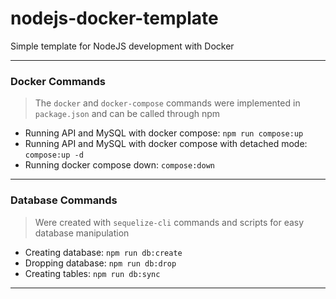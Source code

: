 # nodejs-docker-template

Simple template for NodeJS development with Docker

---

### Docker Commands

> The `docker` and `docker-compose` commands were implemented in `package.json` and can be called through npm

- Running API and MySQL with docker compose: `npm run compose:up`
- Running API and MySQL with docker compose with detached mode: `compose:up -d`
- Running docker compose down: `compose:down`

---

### Database Commands

> Were created with `sequelize-cli` commands and scripts for easy database manipulation

- Creating database: `npm run db:create`
- Dropping database: `npm run db:drop`
- Creating tables: `npm run db:sync`

---
